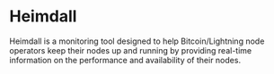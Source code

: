 # Heimdall
Heimdall is a monitoring tool designed to help Bitcoin/Lightning node operators keep their nodes up and running by providing real-time information on the performance and availability of their nodes. 

